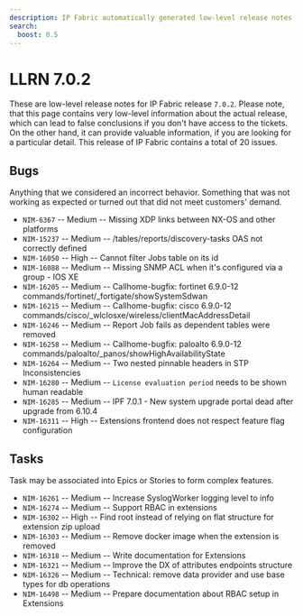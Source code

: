 ```yaml
---
description: IP Fabric automatically generated low-level release notes for version 7.0.2.
search:
  boost: 0.5
---
```


# LLRN 7.0.2

These are low-level release notes for IP Fabric release `7.0.2`. Please note, that this page contains very low-level information about the actual release, which can lead to false conclusions if you don't have access to the tickets. On the other hand, it can provide valuable information, if you are looking for a particular detail. This release of IP Fabric contains a total of 20 issues.

## Bugs

Anything that we considered an incorrect behavior. Something that was not working as expected or turned out that did not meet customers' demand.

- `NIM-6367` -- Medium -- Missing XDP links between NX-OS and other platforms
- `NIM-15237` -- Medium -- /tables/reports/discovery-tasks OAS not correctly defined
- `NIM-16050` -- High -- Cannot filter Jobs table on its id
- `NIM-16088` -- Medium -- Missing SNMP ACL when it's configured via a group - IOS XE
- `NIM-16205` -- Medium -- Callhome-bugfix: fortinet 6.9.0-12 commands/fortinet/_fortigate/showSystemSdwan
- `NIM-16215` -- Medium -- Callhome-bugfix: cisco 6.9.0-12 commands/cisco/_wlcIosxe/wireless/clientMacAddressDetail
- `NIM-16246` -- Medium -- Report Job fails as dependent tables were removed
- `NIM-16258` -- Medium -- Callhome-bugfix: paloalto 6.9.0-12 commands/paloalto/_panos/showHighAvailabilityState
- `NIM-16264` -- Medium -- Two nested pinnable headers in STP Inconsistencies
- `NIM-16280` -- Medium -- `License evaluation period` needs to be shown human readable
- `NIM-16285` -- Medium -- IPF 7.0.1 - New system upgrade portal dead after upgrade from 6.10.4
- `NIM-16311` -- High -- Extensions frontend does not respect feature flag configuration

## Tasks

Task may be associated into Epics or Stories to form complex features.

- `NIM-16261` -- Medium -- Increase SyslogWorker logging level to info
- `NIM-16274` -- Medium -- Support RBAC in extensions
- `NIM-16302` -- High -- Find root instead of relying on flat structure for extension zip upload
- `NIM-16303` -- Medium -- Remove docker image when the extension is removed
- `NIM-16318` -- Medium -- Write documentation for Extensions
- `NIM-16321` -- Medium -- Improve the DX of attributes endpoints structure
- `NIM-16326` -- Medium -- Technical: remove data provider and use base types for db operations
- `NIM-16498` -- Medium -- Prepare documentation about RBAC setup in Extensions
